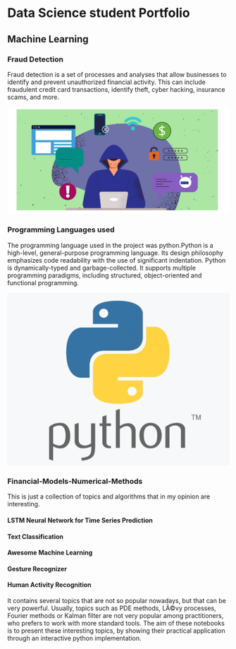# Data Science student Portfolio

## Machine Learning

### Fraud Detection

Fraud detection is a set of processes and analyses that allow businesses to identify and prevent unauthorized financial activity. This can include fraudulent credit card transactions, identify theft, cyber hacking, insurance scams, and more.

![View on GitHub](https://github.com/ashudobhal/minimal/blob/f62bea25fd0863672fbec0182d9224ef64cc7614/assets/img/Fraud_Detection.png)

### Programming Languages used

The programming language used in the project was python.Python is a high-level, general-purpose programming language. Its design philosophy emphasizes code readability with the use of significant indentation. Python is dynamically-typed and garbage-collected. It supports multiple programming paradigms, including structured, object-oriented and functional programming.

![View on GitHub](https://github.com/ashudobhal/minimal/blob/f62bea25fd0863672fbec0182d9224ef64cc7614/assets/img/Python.png)

### Financial-Models-Numerical-Methods


This is just a collection of topics and algorithms that in my opinion are interesting.


#### LSTM Neural Network for Time Series Prediction
#### Text Classification
#### Awesome Machine Learning
#### Gesture Recognizer
#### Human Activity Recognition


It contains several topics that are not so popular nowadays, but that can be very powerful. Usually, topics such as PDE methods, LÃ©vy processes, Fourier methods or Kalman filter are not very popular among practitioners, who prefers to work with more standard tools.
The aim of these notebooks is to present these interesting topics, by showing their practical application through an interactive python implementation.
